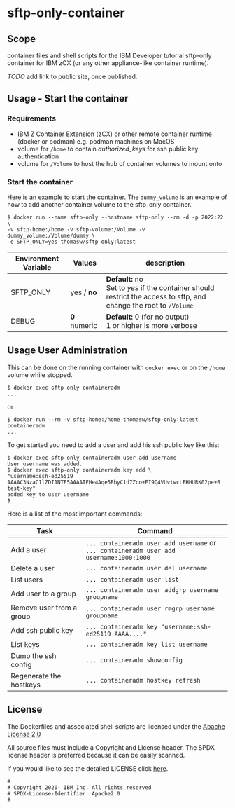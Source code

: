 <!-- This should be the location of the title of the repository, normally the short name -->
# sftp-only-container

<!-- Build Status, is a great thing to have at the top of your repository, it shows that you take your CI/CD as first class citizens -->
<!-- [![Build Status](https://travis-ci.org/jjasghar/ibm-cloud-cli.svg?branch=master)](https://travis-ci.org/jjasghar/ibm-cloud-cli) -->

<!-- Not always needed, but a scope helps the user understand in a short sentance like below, why this repo exists -->
## Scope

container files and shell scripts for the IBM Developer tutorial sftp-only
container for IBM zCX (or any other appliance-like container runtime).

*TODO* add link to public site, once published.

## Usage - Start the container

### Requirements

- IBM Z Container Extension (zCX) or other remote container runtime (docker or podman) e.g. podman machines on MacOS
- volume for `/home` to contain _authorized_keys_ for ssh public key
authentication
- volume for `/Volume` to host the hub of container volumes to mount onto

### Start the container

Here is an example to start the container. The `dummy_volume` is an example of
how to add another container volume to the sftp_only container.

```
$ docker run --name sftp-only --hostname sftp-only --rm -d -p 2022:22 \
-v sftp-home:/home -v sftp-volume:/Volume -v dummy_volume:/Volume/dummy \
-e SFTP_ONLY=yes thomasw/sftp-only:latest
```

| Environment Variable | Values | description |
| --- | --- | --- |
| SFTP_ONLY | yes / **no** | **Default:** no <br/>Set to _yes_ if the container should restrict the access to sftp, and change the root to `/Volume` |
| DEBUG | **0** numeric | **Default:** 0 (for no output) <br/> 1 or higher is more verbose |

## Usage User Administration

This can be done on the running container with `docker exec` or on the `/home`
volume while stopped.

```
$ docker exec sftp-only containeradm
...
```

or

```
$ docker run --rm -v sftp-home:/home thomasw/sftp-only:latest containeradm
...
```

To get started you need to add a user and add his ssh public key like this:

```
$ docker exec sftp-only containeradm user add username
User username was added.
$ docker exec sftp-only containeradm key add \
"username:ssh-ed25519 AAAAC3NzaC1lZDI1NTE5AAAAIFHe4Aqe5RbyC1d7Zco+EI9Q4VUvtwcLEHHURK02pe+B test-key"
added key to user username
$
```

Here is a list of the most important commands:

| Task | Command |
| --- | --- |
| Add a user | `... containeradm user add username` or <br />`... containeradm user add username:1000:1000` |
| Delete a user | `... containeradm user del username` |
| List users | `... containeradm user list` |
| Add user to a group | `... containeradm user addgrp username groupname` |
| Remove user from a group | `... containeradm user rmgrp username groupname` |
| Add ssh public key | `... containeradm key "username:ssh-ed25119 AAAA...."` |
| List keys | `... containeradm key list username` |
| Dump the ssh config | `... containeradm showconfig` |
| Regenerate the hostkeys | `... containeradm hostkey refresh`

## License

The Dockerfiles and associated shell scripts are licensed under the [Apache License 2.0](https://www.apache.org/licenses/LICENSE-2.0.html)

All source files must include a Copyright and License header. The SPDX license header is  preferred because it can be easily scanned.

If you would like to see the detailed LICENSE click [here](LICENSE).

```text
#
# Copyright 2020- IBM Inc. All rights reserved
# SPDX-License-Identifier: Apache2.0
#
```

[issues]: https://github.com/IBM/sftp-only-container/issues/new
